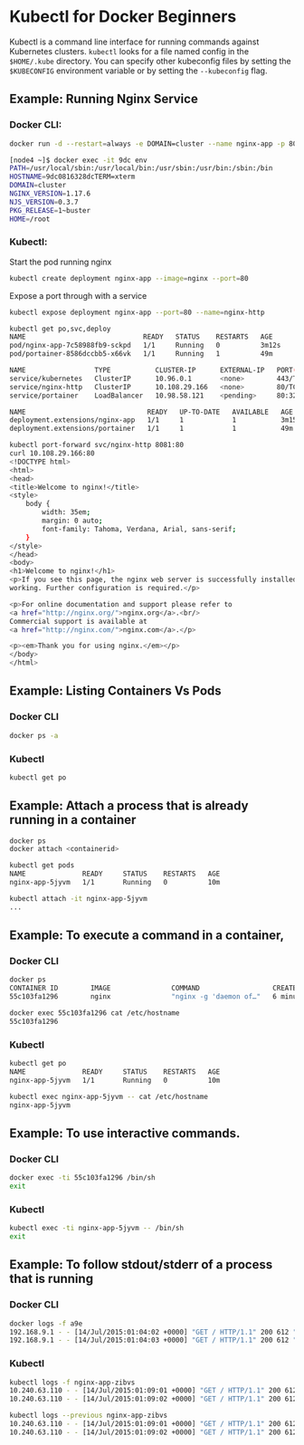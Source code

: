# Kubectl for Docker Beginners

Kubectl is a command line interface for running commands against Kubernetes clusters.  `kubectl` looks for a file named config in the `$HOME/.kube` directory. You can specify other kubeconfig files by setting the `$KUBECONFIG` environment variable or by setting the `--kubeconfig` flag.

## Example: Running Nginx Service

### Docker CLI:

```sh
docker run -d --restart=always -e DOMAIN=cluster --name nginx-app -p 8080:80 nginx
```

```sh
[node4 ~]$ docker exec -it 9dc env
PATH=/usr/local/sbin:/usr/local/bin:/usr/sbin:/usr/bin:/sbin:/bin
HOSTNAME=9dc0816328dcTERM=xterm
DOMAIN=cluster
NGINX_VERSION=1.17.6
NJS_VERSION=0.3.7
PKG_RELEASE=1~buster
HOME=/root
```

### Kubectl:

Start the pod running nginx

```sh
kubectl create deployment nginx-app --image=nginx --port=80
```

Expose a port through with a service

```sh
kubectl expose deployment nginx-app --port=80 --name=nginx-http
```

```sh
kubectl get po,svc,deploy
NAME                             READY   STATUS    RESTARTS   AGE
pod/nginx-app-7c58988fb9-sckpd   1/1     Running   0          3m12s
pod/portainer-8586dccbb5-x66vk   1/1     Running   1          49m

NAME                 TYPE           CLUSTER-IP      EXTERNAL-IP   PORT(S)        AGE
service/kubernetes   ClusterIP      10.96.0.1       <none>        443/TCP        53m
service/nginx-http   ClusterIP      10.108.29.166   <none>        80/TCP         2m11s
service/portainer    LoadBalancer   10.98.58.121    <pending>     80:32001/TCP   49m

NAME                              READY   UP-TO-DATE   AVAILABLE   AGE
deployment.extensions/nginx-app   1/1     1            1           3m15s
deployment.extensions/portainer   1/1     1            1           49m
```

```sh
kubectl port-forward svc/nginx-http 8081:80
curl 10.108.29.166:80
<!DOCTYPE html>
<html>
<head>
<title>Welcome to nginx!</title>
<style>
    body {
        width: 35em;
        margin: 0 auto;
        font-family: Tahoma, Verdana, Arial, sans-serif;
    }
</style>
</head>
<body>
<h1>Welcome to nginx!</h1>
<p>If you see this page, the nginx web server is successfully installed and
working. Further configuration is required.</p>

<p>For online documentation and support please refer to
<a href="http://nginx.org/">nginx.org</a>.<br/>
Commercial support is available at
<a href="http://nginx.com/">nginx.com</a>.</p>

<p><em>Thank you for using nginx.</em></p>
</body>
</html>
```

## Example: Listing Containers Vs Pods

### Docker CLI

```sh
docker ps -a
```

### Kubectl

```sh
kubectl get po
```

## Example: Attach a process that is already running in a container

```sh
docker ps
docker attach <containerid>
```

```sh
kubectl get pods
NAME              READY     STATUS    RESTARTS   AGE
nginx-app-5jyvm   1/1       Running   0          10m
```

```sh
kubectl attach -it nginx-app-5jyvm
...
```

## Example: To execute a command in a container,

### Docker CLI

```sh
docker ps
CONTAINER ID        IMAGE               COMMAND                  CREATED             STATUS              PORTS                NAMES
55c103fa1296        nginx               "nginx -g 'daemon of…"   6 minutes ago       Up 6 minutes        0.0.0.0:80->80/tcp   nginx-app
```

```sh
docker exec 55c103fa1296 cat /etc/hostname
55c103fa1296
```

### Kubectl

```sh
kubectl get po
NAME              READY     STATUS    RESTARTS   AGE
nginx-app-5jyvm   1/1       Running   0          10m
```

```sh
kubectl exec nginx-app-5jyvm -- cat /etc/hostname
nginx-app-5jyvm
```

## Example: To use interactive commands.

### Docker CLI

```sh
docker exec -ti 55c103fa1296 /bin/sh
exit
```

### Kubectl

```sh
kubectl exec -ti nginx-app-5jyvm -- /bin/sh
exit
```

## Example: To follow stdout/stderr of a process that is running

### Docker CLI

```sh
docker logs -f a9e
192.168.9.1 - - [14/Jul/2015:01:04:02 +0000] "GET / HTTP/1.1" 200 612 "-" "curl/7.35.0" "-"
192.168.9.1 - - [14/Jul/2015:01:04:03 +0000] "GET / HTTP/1.1" 200 612 "-" "curl/7.35.0" "-"
```

### Kubectl

```sh
kubectl logs -f nginx-app-zibvs
10.240.63.110 - - [14/Jul/2015:01:09:01 +0000] "GET / HTTP/1.1" 200 612 "-" "curl/7.26.0" "-"
10.240.63.110 - - [14/Jul/2015:01:09:02 +0000] "GET / HTTP/1.1" 200 612 "-" "curl/7.26.0" "-"
```

```sh
kubectl logs --previous nginx-app-zibvs
10.240.63.110 - - [14/Jul/2015:01:09:01 +0000] "GET / HTTP/1.1" 200 612 "-" "curl/7.26.0" "-"
10.240.63.110 - - [14/Jul/2015:01:09:02 +0000] "GET / HTTP/1.1" 200 612 "-" "curl/7.26.0" "-"
```
